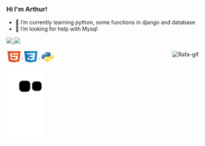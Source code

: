 ### Hi I'm Arthur! 

- 🌱 I’m currently learning python, some functions in django and database
- 🤔 I’m looking for help with Mysql 

<div>
  <a href="https://beacons.ai/Arthur-Gon">
  <img height="180em" src="https://github-readme-stats.vercel.app/api?username=Arthur-Gon&show_icons=true&theme=dracula&include_all_commits=true&count_private=true"/>
  <img height="180em" src="https://github-readme-stats.vercel.app/api/top-langs/?username=Arthur-Gon&layout=compact&langs_count=16&theme=dracula"/>
</div>
   
<div style="display: inline_block"><br>
  <img align="center" alt="Rafa-HTML" height="30" width="40" src="https://raw.githubusercontent.com/devicons/devicon/master/icons/html5/html5-original.svg">
  <img align="center" alt="Rafa-CSS" height="30" width="40" src="https://raw.githubusercontent.com/devicons/devicon/master/icons/css3/css3-original.svg">
  <img align="center" alt="Rafa-Python" height="30" width="40" src="https://raw.githubusercontent.com/devicons/devicon/master/icons/python/python-original.svg">
  <img align="right" alt="Rafa-gif" src="https://cdn.discordapp.com/attachments/795358919417397249/825430589581688872/hi.gif">
</div>
  
  ![Snake animation](https://github.com/Arthur-Gon/Arthur-Gon/blob/output/github-contribution-grid-snake.svg)
